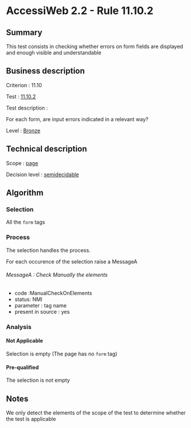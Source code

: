 # AccessiWeb 2.2 - Rule 11.10.2

## Summary

This test consists in checking whether errors on form fields are
displayed and enough visible and understandable

## Business description

Criterion : 11.10

Test : [11.10.2](http://www.accessiweb.org/index.php/accessiweb-22-english-version.html#test-11-10-2)

Test description :

For each form, are input errors indicated in a relevant way?

Level : [Bronze](/en/category/rules-design/accessiweb-11/level/bronze)

## Technical description

Scope : [page](/en/category/rules-design/accessiweb-11/scope/page)

Decision level :
[semidecidable](/en/category/rules-design/accessiweb-11/decision-level/semidecidable)

## Algorithm

### Selection

All the `form` tags

### Process

The selection handles the process.

For each occurence of the selection raise a MessageA

###### MessageA : Check Manually the elements

-   code :ManualCheckOnElements
-   status: NMI
-   parameter : tag name
-   present in source : yes

### Analysis

#### Not Applicable

Selection is empty (The page has no `form` tag)

#### Pre-qualified

The selection is not empty

## Notes

We only detect the elements of the scope of the test to determine
whether the test is applicable
